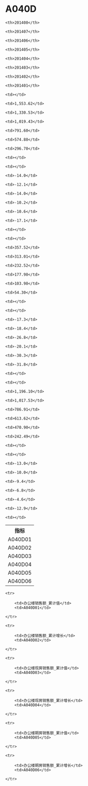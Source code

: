 A040D
======


<table>

<tr>
    <th>指标</th>
    
    <th>201408</th>
    
    <th>201407</th>
    
    <th>201406</th>
    
    <th>201405</th>
    
    <th>201404</th>
    
    <th>201403</th>
    
    <th>201402</th>
    
    <th>201401</th>
    
</tr>


<tr>
    <td>A040D01</td>
    
    <td></td>
    
    <td>1,553.62</td>
    
    <td>1,330.53</td>
    
    <td>1,019.43</td>
    
    <td>791.60</td>
    
    <td>574.88</td>
    
    <td>296.78</td>
    
    <td></td>
    

</tr>

<tr>
    <td>A040D02</td>
    
    <td></td>
    
    <td>-14.0</td>
    
    <td>-12.1</td>
    
    <td>-14.0</td>
    
    <td>-10.2</td>
    
    <td>-10.6</td>
    
    <td>-17.1</td>
    
    <td></td>
    

</tr>

<tr>
    <td>A040D03</td>
    
    <td></td>
    
    <td>357.52</td>
    
    <td>313.01</td>
    
    <td>232.52</td>
    
    <td>177.98</td>
    
    <td>103.98</td>
    
    <td>54.30</td>
    
    <td></td>
    

</tr>

<tr>
    <td>A040D04</td>
    
    <td></td>
    
    <td>-17.3</td>
    
    <td>-18.4</td>
    
    <td>-26.8</td>
    
    <td>-20.1</td>
    
    <td>-30.3</td>
    
    <td>-31.8</td>
    
    <td></td>
    

</tr>

<tr>
    <td>A040D05</td>
    
    <td></td>
    
    <td>1,196.10</td>
    
    <td>1,017.53</td>
    
    <td>786.91</td>
    
    <td>613.62</td>
    
    <td>470.90</td>
    
    <td>242.49</td>
    
    <td></td>
    

</tr>

<tr>
    <td>A040D06</td>
    
    <td></td>
    
    <td>-13.0</td>
    
    <td>-10.0</td>
    
    <td>-9.4</td>
    
    <td>-6.8</td>
    
    <td>-4.6</td>
    
    <td>-12.9</td>
    
    <td></td>
    

</tr>


</table>

<table>
    
    <tr>

        <td>办公楼销售额_累计值</td>
        <td>A040D01</td>

    </tr>
    
    <tr>

        <td>办公楼销售额_累计增长</td>
        <td>A040D02</td>

    </tr>
    
    <tr>

        <td>办公楼现房销售额_累计值</td>
        <td>A040D03</td>

    </tr>
    
    <tr>

        <td>办公楼现房销售额_累计增长</td>
        <td>A040D04</td>

    </tr>
    
    <tr>

        <td>办公楼期房销售额_累计值</td>
        <td>A040D05</td>

    </tr>
    
    <tr>

        <td>办公楼期房销售额_累计增长</td>
        <td>A040D06</td>

    </tr>
    
</table>